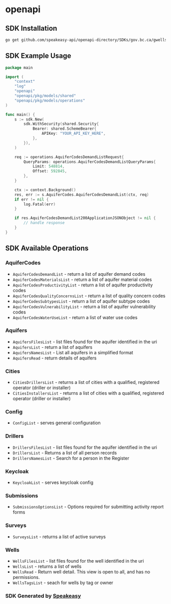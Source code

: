# openapi

<!-- Start SDK Installation -->
## SDK Installation

```bash
go get github.com/speakeasy-api/openapi-directory/SDKs/gov.bc.ca/gwells/v1/go
```
<!-- End SDK Installation -->

## SDK Example Usage
<!-- Start SDK Example Usage -->
```go
package main

import (
    "context"
    "log"
    "openapi"
    "openapi/pkg/models/shared"
    "openapi/pkg/models/operations"
)

func main() {
    s := sdk.New(
        sdk.WithSecurity(shared.Security{
            Bearer: shared.SchemeBearer{
                APIKey: "YOUR_API_KEY_HERE",
            },
        }),
    )

    req := operations.AquiferCodesDemandListRequest{
        QueryParams: operations.AquiferCodesDemandListQueryParams{
            Limit: 548814,
            Offset: 592845,
        },
    }

    ctx := context.Background()
    res, err := s.AquiferCodes.AquiferCodesDemandList(ctx, req)
    if err != nil {
        log.Fatal(err)
    }

    if res.AquiferCodesDemandList200ApplicationJSONObject != nil {
        // handle response
    }
}
```
<!-- End SDK Example Usage -->

<!-- Start SDK Available Operations -->
## SDK Available Operations


### AquiferCodes

* `AquiferCodesDemandList` - return a list of aquifer demand codes
* `AquiferCodesMaterialsList` - return a list of aquifer material codes
* `AquiferCodesProductivityList` - return a list of aquifer productivity codes
* `AquiferCodesQualityConcernsList` - return a list of quality concern codes
* `AquiferCodesSubtypesList` - return a list of aquifer subtype codes
* `AquiferCodesVulnerabilityList` - return a list of aquifer vulnerability codes
* `AquiferCodesWaterUseList` - return a list of water use codes

### Aquifers

* `AquifersFilesList` - list files found for the aquifer identified in the uri
* `AquifersList` - return a list of aquifers
* `AquifersNamesList` - List all aquifers in a simplified format
* `AquifersRead` - return details of aquifers

### Cities

* `CitiesDrillersList` - returns a list of cities with a qualified, registered operator (driller or installer)
* `CitiesInstallersList` - returns a list of cities with a qualified, registered operator (driller or installer)

### Config

* `ConfigList` - serves general configuration

### Drillers

* `DrillersFilesList` - list files found for the aquifer identified in the uri
* `DrillersList` - Returns a list of all person records
* `DrillersNamesList` - Search for a person in the Register

### Keycloak

* `KeycloakList` - serves keycloak config

### Submissions

* `SubmissionsOptionsList` - Options required for submitting activity report forms

### Surveys

* `SurveysList` - returns a list of active surveys

### Wells

* `WellsFilesList` - list files found for the well identified in the uri
* `WellsList` - returns a list of wells
* `WellsRead` - Return well detail.
This view is open to all, and has no permissions.
* `WellsTagsList` - seach for wells by tag or owner
<!-- End SDK Available Operations -->

### SDK Generated by [Speakeasy](https://docs.speakeasyapi.dev/docs/using-speakeasy/client-sdks)
